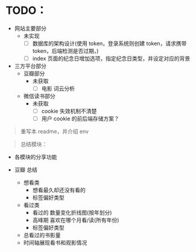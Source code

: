 # TODO：

- 网站主要部分
    - 未实现
        - [ ] 数据库的架构设计(使用 token，登录系统则创建 token，请求携带 token，后端检测是否过期，)
        - [ ] index 页面的纪念日增加选项，指定纪念日类型，并设定对应的背景
- 三方平台部分
    - 豆瓣部分
        - 未获取
            - [ ] 电影 词云分析

    - 微信读书部分
        - 未获取
            - [ ] cookie 失效机制不清楚
            - [ ] 用户 cookie 的前后端存储方案？

> 重写本 readme，并介绍 env

> 总结模块：

- 各模块的分享功能

- 豆瓣 总结
    - 想看类
        - 想看最久却还没有看的
        - 标签偏好类型
    - 看过类
        - 看过的 数量变化折线图(按年划分)
        - 高峰期 喜欢在哪个月看/读(所有年份)
        - 标签偏好类型
    - 总看过的书影量
    - 时间轴展现看书和观影情况


